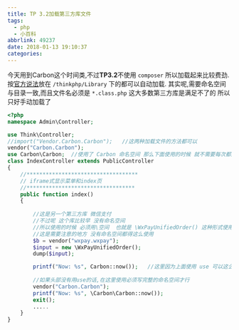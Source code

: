 ```yaml
---
title: TP 3.2加载第三方库文件
tags:
  - php
  - 小百科
abbrlink: 49237
date: 2018-01-13 19:10:37
categories:
---
```



今天用到Carbon这个时间类,不过**TP3.2**不使用 `composer` 所以加载起来比较费劲.
按[官方说法](https://www.kancloud.cn/manual/thinkphp/1701)放在 `/thinkphp/Library` 下的都可以自动加载.
其实呢,需要命名空间与目录一致,而且文件名必须是 `*.class.php` 这大多数第三方库是满足不了的
所以只好手动加载了

```php
<?php
namespace Admin\Controller;

use Think\Controller;
//import("Vendor.Carbon.Carbon");   //这两种加载文件的方法都可以
vendor("Carbon.Carbon");
use Carbon\Carbon;  //使用了 Carbon 命名空间 那么下面使用的时候 就不需要每次都加了
class IndexController extends PublicController
{
    //***********************************
    // iframe式显示菜单和index页
    //**********************************
    public function index()
    {
        
        //这是另一个第三方库 微信支付 
        //不过呢 这个库比较早 没有命名空间
        //所以使用的时候 必须用\空间  也就是 \WxPayUnifiedOrder() 这种形式使用
        //这是需要注意的地方 没有命名空间都得这么使用
        $b = vendor("wxpay.wxpay");
        $input = new \WxPayUnifiedOrder();
        dump($input);

        printf("Now: %s", Carbon::now());   //这里因为上面使用 use 可以这么简写
        
        //如果头部没有用use的话,在这里使用必须写完整的命名空间才行
        vendor("Carbon.Carbon");
        printf("Now: %s", \Carbon\Carbon::now());
        exit();
        .....
    }
}

```